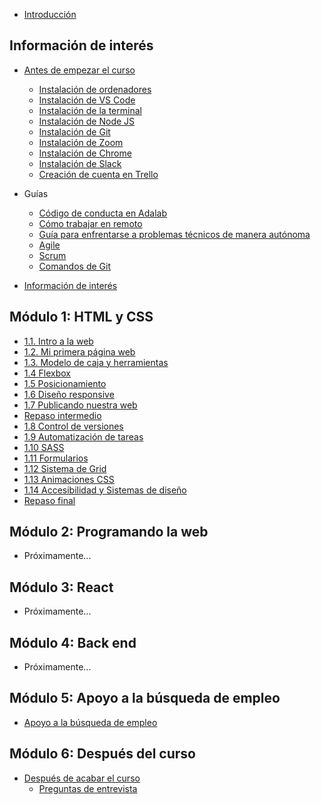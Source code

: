 - [Introducción](README.md)

## Información de interés

- [Antes de empezar el curso](guias/antes_de_empezar_el_curso.md)
  - [Instalación de ordenadores](instalacion/instalacion_de_ordenadores.md)
  - [Instalación de VS Code](instalacion/instalacion_de_vscode.md)
  - [Instalación de la terminal](instalacion/instalacion_de_la_terminal.md)
  - [Instalación de Node JS](instalacion/instalacion_de_node_js.md)
  - [Instalación de Git](instalacion/instalacion_de_git.md)
  - [Instalación de Zoom](instalacion/instalacion_de_zoom.md)
  - [Instalación de Chrome](instalacion/instalacion_de_chrome.md)
  - [Instalación de Slack](instalacion/instalacion_de_slack.md)
  - [Creación de cuenta en Trello](instalacion/creacion_de_cuenta_en_trello.md)

- Guías
  - [Código de conducta en Adalab](guias/codigo_de_conducta.md)
  - [Cómo trabajar en remoto](guias/como_trabajar_en_remoto.md)
  - [Guía para enfrentarse a problemas técnicos de manera autónoma](guias/busqueda_de_soluciones.md)
  - [Agile](guias/agile.md)
  - [Scrum](guias/scrum.md)
  - [Comandos de Git](guias/comandos_de_git.md)
- [Información de interés](guias/informacion_de_interes.md)

## Módulo 1: HTML y CSS

- [1.1. Intro a la web](modulo_1/1_1_intro_a_la_web.md)
- [1.2. Mi primera página web](modulo_1/1_2_mi_primera_web.md)
- [1.3. Modelo de caja y herramientas](modulo_1/1_3_modelo_de_caja_y_herramientas.md)
- [1.4 Flexbox](modulo_1/1_4_posicionamiento_con_flexbox.md)
- [1.5 Posicionamiento](modulo_1/1_5_posicionamiento.md)
- [1.6 Diseño responsive](modulo_1/1_6_responsive_design.md)
- [1.7 Publicando nuestra web](modulo_1/1_7_publicando_nuestra_web.md)
- [Repaso intermedio](modulo_1/1_repaso_intermedio.md)
- [1.8 Control de versiones](modulo_1/1_8_control_de_versiones.md)
- [1.9 Automatización de tareas](modulo_1/1_9_automatizacion_de_tareas.md)
- [1.10 SASS](modulo_1/1_10_sass.md)
- [1.11 Formularios](modulo_1/1_11_formularios.md)
- [1.12 Sistema de Grid](modulo_1/1_12_sistema_de_grid.md)
- [1.13 Animaciones CSS](modulo_1/1_13_animaciones_CSS.md)
- [1.14 Accesibilidad y Sistemas de diseño](modulo_1/1_14_accesibilidad_sistemas_de_diseno.md)
- [Repaso final](modulo_1/1_repaso.md)

## Módulo 2: Programando la web

- Próximamente...

<!-- - [2.1 Intro a la programación](modulo_2/2_1_intro_a_la_programacion.md)
- [2.2 Intro a la programación 2](modulo_2/2_2_intro_a_la_programacion_2.md)
- [2.3 Condicionales](modulo_2/2_3_condicionales.md)
- [2.4 Funciones](modulo_2/2_4_funciones.md)
- [2.5 Eventos](modulo_2/2_5_eventos.md)
- [2.6 Objetos](modulo_2/2_6_objetos.md)
- [2.7 Arrays y bucles](modulo_2/2_7_arrays_y_bucles.md)
- [Repaso intermedio](modulo_2/2_repaso_intermedio.md)
- [2.8 Trabajo colaborativo en Git](modulo_2/2_8_trabajo_colaborativo_en_git.md)
- [2.9 Arrays y bucles 2](modulo_2/2_9_array_y_bucles_2.md)
- [2.10 Peticiones al servidor](modulo_2/2_10_peticiones_al_servidor.md)
- [2.11 Peticiones al servidor 2](modulo_2/2_11_peticiones_al_servidor_2.md)
- [2.12 DOM avanzado](modulo_2/2_12_dom_avanzado.md)
- [2.13 Métodos funcionales de array](modulo_2/2_13_metodos_funcionales_array.md)
- [2.14 Asincronía y temporizadores](modulo_2/2_14_asincronia.md)
- [Repaso final](modulo_2/2_repaso.md)
- [Sintaxis de JavaScript](modulo_2/2_sintaxis_de_js.md)
- [Ejercicio: tienda de camisetas](modulo_2/2_ejercicio_global_tienda_de_camisetas.md) -->

## Módulo 3: React

- Próximamente...

<!-- - [3.1 Clases de ES6](modulo_3/3_1_clases_es6.md)
- [3.2 Intro a React](modulo_3/3_2_intro_react.md)
- [3.3 Intro a React II](modulo_3/3_3_intro_react_2.md)
- [3.4 Componentes en React](modulo_3/3_4_componentes_react.md)
- [3.5 Eventos en React](modulo_3/3_5_eventos_react.md)
- [3.6 Estado en React](modulo_3/3_6_estado_react.md)
- [3.7 React Hooks](modulo_3/3_7_react_hooks.md)
- [Repaso intermedio](modulo_3/3_repaso_intermedio.md)
- [3.8 Formularios en React](modulo_3/3_8_formularios_en_react.md)
- [3.9 Buenas prácticas](modulo_3/3_9_buenas_practicas.md)
- [3.10 Arquitectura de aplicaciones React](modulo_3/3_10_arquitectura_estado.md)
- [3.11 React router](modulo_3/3_11_react_router.md)
- [3.12 Ciclo de vida de componentes](modulo_3/3_12_ciclo_vida_componentes_react.md)
- [3.13 Testing con JavaScript](modulo_3/3_13_testing_js.md)
- [3.14 Refactoring](modulo_3/3_14_refactoring.md)
- [Repaso final](modulo_3/3_repaso.md)
- [Ejercicio: GMail](modulo_3/3_ejercicio_global_gmail.md) -->

## Módulo 4: Back end

- Próximamente...

<!-- ## Proyectos

- [Proyecto 1. Web grupal](proyectos/p1_proyecto.md)
  - [Anexo. Diseña tu web desde cero](proyectos/p1_anexo.md)
- [Proyecto 2. Awesome profile-cards](proyectos/p2_proyecto.md)
  - [Anexo. Documentación del API de Awesome Profile Cards](proyectos/p2_anexo.md)
- [Proyecto 3. Un caso de código heredado](proyectos/p3_proyecto.md) -->

## Módulo 5: Apoyo a la búsqueda de empleo

- [Apoyo a la búsqueda de empleo](modulo_5/apoyo_a_la_busqueda_de_empleo.md)

## Módulo 6: Después del curso

- [Después de acabar el curso](modulo_6/despues_de_acabar_el_curso.md)
  - [Preguntas de entrevista](modulo_6/preguntas_de_entrevista.md)